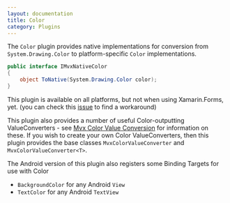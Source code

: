 ```yaml
---
layout: documentation
title: Color
category: Plugins
---
```

The `Color` plugin provides native implementations for conversion from `System.Drawing.Color` to platform-specific `Color` implementations.

```c#
public interface IMvxNativeColor
{
    object ToNative(System.Drawing.Color color);
}
```

This plugin is available on all platforms, but not when using Xamarin.Forms, yet. (you can check this [issue](https://github.com/MvvmCross/MvvmCross/issues/3148#issuecomment-428097084) to find a workaround)

This plugin also provides a number of useful Color-outputting ValueConverters - see [Mvx Color Value Conversion](https://www.mvvmcross.com/documentation/fundamentals/value-converters#the-mvx-color-valueconverters) for information on these. If you wish to create your own Color ValueConverters, then this plugin provides the base classes `MvxColorValueConverter` and `MvxColorValueConverter<T>`.

The Android version of this plugin also registers some Binding Targets for use with Color 

- `BackgroundColor` for any Android `View` 
- `TextColor` for any Android `TextView`

